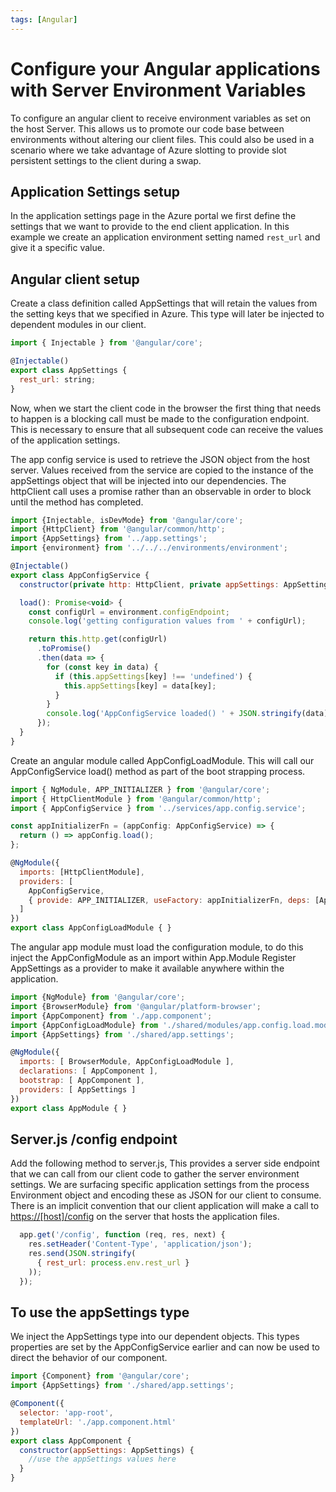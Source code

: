 ```yaml
---
tags: [Angular]
---
```


# Configure your Angular applications with Server Environment Variables

To configure an angular client to receive environment variables as set on the host Server. This allows us to promote our code base between environments without altering our client files. This could also be used in a scenario where we take advantage of Azure slotting to provide slot persistent settings to the client during a swap.

## Application Settings setup

In the application settings page in the Azure portal we first define the settings that we want to provide to the end client application. In this example we create an application environment setting named ```rest_url``` and give it a specific value.

## Angular client setup

Create a class definition called AppSettings that will retain the values from the setting keys that we specified in Azure. This type will later be injected to dependent modules in our client.

```js
import { Injectable } from '@angular/core';

@Injectable()
export class AppSettings {
  rest_url: string;
}
```

Now, when we start the client code in the browser the first thing that needs to happen is a blocking call must be made to the configuration endpoint. This is necessary to ensure that all subsequent code can receive the values of the application settings.

The app config service is used to retrieve the JSON object from the host server. Values received from the service are copied to the instance of the appSettings object that will be injected into our dependencies. The httpClient call uses a promise rather than an observable in order to block until the method has completed.

```js
import {Injectable, isDevMode} from '@angular/core';
import {HttpClient} from '@angular/common/http';
import {AppSettings} from '../app.settings';
import {environment} from '../../../environments/environment';

@Injectable()
export class AppConfigService {
  constructor(private http: HttpClient, private appSettings: AppSettings) { }

  load(): Promise<void> {
    const configUrl = environment.configEndpoint;
    console.log('getting configuration values from ' + configUrl);

    return this.http.get(configUrl)
      .toPromise()
      .then(data => {
        for (const key in data) {
          if (this.appSettings[key] !== 'undefined') {
            this.appSettings[key] = data[key];
          }
        }
        console.log('AppConfigService loaded() ' + JSON.stringify(data));
      });
  }
}
```

Create an angular module called AppConfigLoadModule. This will call our AppConfigService load() method as part of the boot strapping process.

```js
import { NgModule, APP_INITIALIZER } from '@angular/core';
import { HttpClientModule } from '@angular/common/http';
import { AppConfigService } from '../services/app.config.service';

const appInitializerFn = (appConfig: AppConfigService) => {
  return () => appConfig.load();
};

@NgModule({
  imports: [HttpClientModule],
  providers: [
    AppConfigService,
    { provide: APP_INITIALIZER, useFactory: appInitializerFn, deps: [AppConfigService], multi: true }
  ]
})
export class AppConfigLoadModule { }
```

The angular app module must load the configuration module, to do this inject the AppConfigModule as an import within App.Module
Register AppSettings as a provider to make it available anywhere within the application.

```js
import {NgModule} from '@angular/core';
import {BrowserModule} from '@angular/platform-browser';
import {AppComponent} from './app.component';
import {AppConfigLoadModule} from './shared/modules/app.config.load.module';
import {AppSettings} from './shared/app.settings';

@NgModule({
  imports: [ BrowserModule, AppConfigLoadModule ],
  declarations: [ AppComponent ],
  bootstrap: [ AppComponent ],
  providers: [ AppSettings ]
})
export class AppModule { }
```

## Server.js /config endpoint

Add the following method to server.js, This provides a server side endpoint that we can call from our client code to gather the server environment settings. We are surfacing specific application settings from the process Environment object and encoding these as JSON for our client to consume. There is an implicit convention that our client application will make a call to <https://[host]/config> on the server that hosts the application files.

```js
  app.get('/config', function (req, res, next) {
    res.setHeader('Content-Type', 'application/json');
    res.send(JSON.stringify(
      { rest_url: process.env.rest_url }
    ));
  });
```

## To use the appSettings type

We inject the AppSettings type into our dependent objects. This types properties are set by the AppConfigService earlier and can now be used to direct the behavior of our component.

```js
import {Component} from '@angular/core';
import {AppSettings} from './shared/app.settings';

@Component({
  selector: 'app-root',
  templateUrl: './app.component.html'
})
export class AppComponent {
  constructor(appSettings: AppSettings) {
    //use the appSettings values here
  }
}
```
